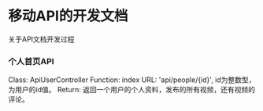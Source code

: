 移动API的开发文档
==================

关于API文档开发过程

### 个人首页API

  Class: ApiUserController
  Function: index
  URL: 'api/people/{id}', id为整数型，为用户的id值。
  Return: 返回一个用户的个人资料，发布的所有视频，还有视频的评论。
